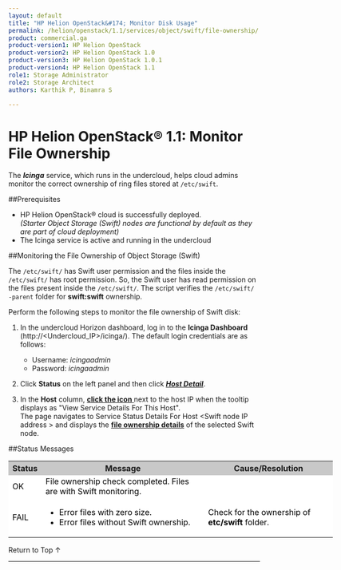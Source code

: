 ```yaml
---
layout: default
title: "HP Helion OpenStack&#174; Monitor Disk Usage"
permalink: /helion/openstack/1.1/services/object/swift/file-ownership/
product: commercial.ga
product-version1: HP Helion OpenStack
product-version2: HP Helion OpenStack 1.0
product-version3: HP Helion OpenStack 1.0.1
product-version4: HP Helion OpenStack 1.1
role1: Storage Administrator
role2: Storage Architect
authors: Karthik P, Binamra S

---
```

<!--PUBLISHED-->

<script>

function PageRefresh {
onLoad="window.refresh"
}

PageRefresh();

</script>

<!--
<p style="font-size: small;"> <a href="/helion/openstack/1.1/services/object/overview/">&#9664; PREV</a> | <a href="/helion/openstack/1.1/services/overview/">&#9650; UP</a> | <a href=" /helion/openstack/1.1/services/swift/deployment/"> NEXT &#9654</a> </p>-->


# HP Helion OpenStack&#174; 1.1: Monitor File Ownership 

The ***Icinga*** service, which runs in the undercloud, helps cloud admins monitor the  correct ownership of ring files stored at `/etc/swift`.


##Prerequisites

* HP Helion OpenStack&#174; cloud is successfully deployed. <br /> *(Starter Object Storage (Swift) nodes are functional by default as they are part of cloud deployment)*
* The Icinga service is active and running in the undercloud


##Monitoring the File Ownership of Object Storage (Swift)

The `/etc/swift/` has Swift user permission and the files inside the `/etc/swift/` has root permission. So, the Swift user has read permission on the files present inside the `/etc/swift/`. The script verifies the `/etc/swift/ -parent` folder for **swift:swift** ownership.


Perform the following steps to monitor the file ownership of Swift disk&#58;

1. In the undercloud Horizon dashboard, log in to the **Icinga Dashboard** (http://&lt;Undercloud_IP&gt;/icinga/). The default login credentials are as follows:
		
    * Username: *icingaadmin*
	* Password: *icingaadmin* 

2. Click **Status** on the left panel and then click 
<a href="javascript:window.open('/content/documentation/media/icinga_host-details.png','_blank','toolbar=no,menubar=no,resizable=yes,scrollbars=yes')"><b><i>Host Detail</i></b></a>.

3. In the **Host** column, <a href="javascript:window.open('/content/documentation/media/swift_icinga_view-details.png','_blank','toolbar=no,menubar=no,resizable=yes,scrollbars=yes')"><b>click the icon</b> </a> next to the host IP when the tooltip displays as "View Service Details For This Host". <br />
The page navigates to Service Status Details For Host &lt;Swift node IP address &gt; and displays the <a href="javascript:window.open('/content/documentation/media/swift_icinga-file-ownership.png','_blank','toolbar=no,menubar=no,resizable=yes,scrollbars=yes')"><b>file ownership details</b></a> of the selected Swift node.


##Status Messages

<table style="text-align: left; vertical-align: top; width:650px;">
<tr style="background-color: #C8C8C8;">
	<th>Status</th>
	<th><center>Message</center></th>
    <th><center>Cause/Resolution</center></th>
<tr style="background-color: white; color: black;">
	<td>OK </td>
	<td>File ownership check completed. Files are with Swift monitoring.
</td>
    <td> </td>
</tr>
<tr style="background-color: white; color: black;">
	<td>FAIL </td>
	<td> <ul><li>Error files with zero size. </li> <li>Error files without Swift ownership.</li></ul>
</td>
    <td>Check for the ownership of <b>etc/swift</b> folder.
</td>
</tr>
</table>

<a href="#top" style="padding:14px 0px 14px 0px; text-decoration: none;"> Return to Top &#8593; </a>

----

 



